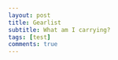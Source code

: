 ```yaml
---
layout: post
title: Gearlist
subtitle: What am I carrying?
tags: [test]
comments: true
---
```


<script src="https://lighterpack.com/e/cvfqaf"></script><div id="cvfqaf"></div>
